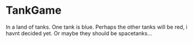# TankGame

In a land of tanks. One tank is blue. Perhaps the other tanks will be red, i havnt decided yet. Or maybe they should be spacetanks...
